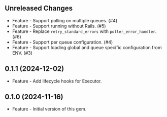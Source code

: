 Unreleased Changes
------------------

* Feature - Support polling on multiple queues. (#4)
* Feature - Support running without Rails. (#5)
* Feature - Replace `retry_standard_errors` with `poller_error_handler`. (#6)
* Feature - Support per queue configuration. (#4)
* Feature - Support loading global and queue specific configuration from ENV. (#3)

0.1.1 (2024-12-02)
------------------

* Feature - Add lifecycle hooks for Executor.

0.1.0 (2024-11-16)
------------------

* Feature - Initial version of this gem.
